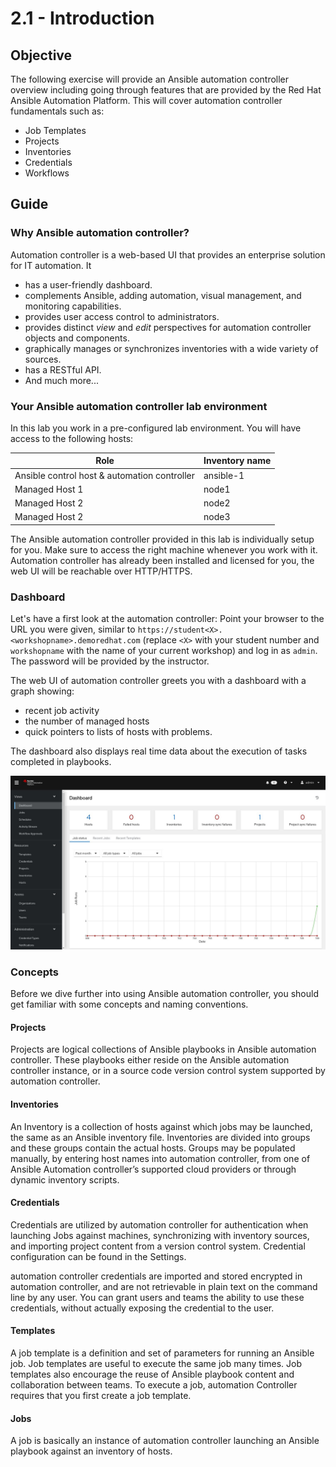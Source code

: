 # 2.1 - Introduction

## Objective

The following exercise will provide an Ansible automation controller overview including going through features that are provided by the Red Hat Ansible Automation Platform.  This will cover automation controller fundamentals such as:

* Job Templates
* Projects
* Inventories
* Credentials
* Workflows

## Guide

### Why Ansible automation controller?

Automation controller is a web-based UI that provides an enterprise solution for IT automation. It

* has a user-friendly dashboard.
* complements Ansible, adding automation, visual management, and monitoring capabilities.
* provides user access control to administrators.
* provides distinct _view_ and _edit_ perspectives for automation controller objects and components.
* graphically manages or synchronizes inventories with a wide variety of sources.
* has a RESTful API.
* And much more...

### Your Ansible automation controller lab environment

In this lab you work in a pre-configured lab environment. You will have access to the following hosts:

| Role                                          | Inventory name |
| --------------------------------------------- | ---------------|
| Ansible control host & automation controller  | ansible-1      |
| Managed Host 1                                | node1          |
| Managed Host 2                                | node2          |
| Managed Host 2                                | node3          |

The Ansible automation controller provided in this lab is individually setup for you. Make sure to access the right machine whenever you work with it. Automation controller has already been installed and licensed for you, the web UI will be reachable over HTTP/HTTPS.

### Dashboard

Let's have a first look at the automation controller: Point your browser to the URL you were given, similar to `https://student<X>.<workshopname>.demoredhat.com` (replace `<X>` with your student number and `workshopname` with the name of your current workshop) and log in as `admin`. The password will be provided by the instructor.

The web UI of automation controller greets you with a dashboard with a graph showing:

* recent job activity
* the number of managed hosts
* quick pointers to lists of hosts with problems.

The dashboard also displays real time data about the execution of tasks completed in playbooks.

![Ansible automation controller dashboard](images/controller_dashboard.jpg)

### Concepts

Before we dive further into using Ansible automation controller, you should get familiar with some concepts and naming conventions.

#### Projects

Projects are logical collections of Ansible playbooks in Ansible automation controller. These playbooks either reside on the Ansible automation controller instance, or in a source code version control system supported by automation controller.

#### Inventories

An Inventory is a collection of hosts against which jobs may be launched, the same as an Ansible inventory file. Inventories are divided into groups and these groups contain the actual hosts. Groups may be populated manually, by entering host names into automation controller, from one of Ansible Automation controller’s supported cloud providers or through dynamic inventory scripts.

#### Credentials

Credentials are utilized by automation controller for authentication when launching Jobs against machines, synchronizing with inventory sources, and importing project content from a version control system. Credential configuration can be found in the Settings.

automation controller credentials are imported and stored encrypted in automation controller, and are not retrievable in plain text on the command line by any user. You can grant users and teams the ability to use these credentials, without actually exposing the credential to the user.

#### Templates

A job template is a definition and set of parameters for running an Ansible job. Job templates are useful to execute the same job many times. Job templates also encourage the reuse of Ansible playbook content and collaboration between teams. To execute a job, automation Controller requires that you first create a job template.

#### Jobs

A job is basically an instance of automation controller launching an Ansible playbook against an inventory of hosts.
